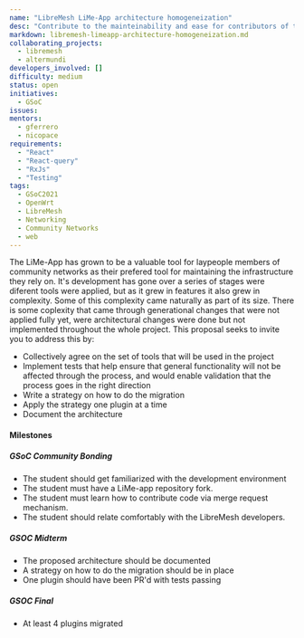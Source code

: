 ```yaml
---
name: "LibreMesh LiMe-App architecture homogeneization"
desc: "Contribute to the mainteinability and ease for contributors of the LiMe-App by cleaning the system and implementing tests"
markdown: libremesh-limeapp-architecture-homogeneization.md
collaborating_projects:
  - libremesh
  - altermundi
developers_involved: []
difficulty: medium
status: open
initiatives:
  - GSoC
issues:
mentors:
  - gferrero
  - nicopace
requirements:
  - "React"
  - "React-query"
  - "RxJs"
  - "Testing"
tags:
  - GSoC2021
  - OpenWrt
  - LibreMesh
  - Networking
  - Community Networks
  - web
---
```


The LiMe-App has grown to be a valuable tool for laypeople members of community networks as their prefered tool for maintaining the infrastructure they rely on.
It's development has gone over a series of stages were diferent tools were applied, but as it grew in features it also grew in complexity.
Some of this complexity came naturally as part of its size. There is some coplexity that came through generational changes that were not applied fully yet, were architectural changes were done but not implemented throughout the whole project.
This proposal seeks to invite you to address this by:
- Collectively agree on the set of tools that will be used in the project
- Implement tests that help ensure that general functionality will not be affected through the process, and would enable validation that the process goes in the right direction
- Write a strategy on how to do the migration
- Apply the strategy one plugin at a time
- Document the architecture

#### Milestones

##### GSoC Community Bonding

* The student should get familiarized with the development environment
* The student must have a LiMe-app repository fork.
* The student must learn how to contribute code via merge request mechanism.
* The student should relate comfortably with the LibreMesh developers.

##### GSOC Midterm

* The proposed architecture should be documented
* A strategy on how to do the migration should be in place
* One plugin should have been PR'd with tests passing


##### GSOC Final

* At least 4 plugins migrated
